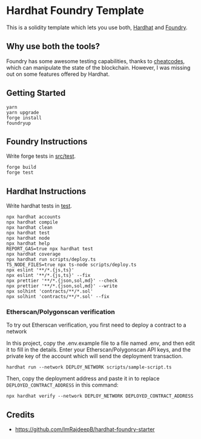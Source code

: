 # Hardhat Foundry Template

This is a solidity template which lets you use both, [Hardhat](https://hardhat.org) and [Foundry](https://github.com/gakonst/foundry).

## Why use both the tools?

Foundry has some awesome testing capabilities, thanks to [cheatcodes](https://book.getfoundry.sh/cheatcodes/), which can manipulate the state of the blockchain. However, I was missing out on some features offered by Hardhat. 

## Getting Started

```shell
yarn
yarn upgrade
forge install
foundryup
```

## Foundry Instructions

Write forge tests in [src/test](./src/test).

```shell
forge build
forge test
```

## Hardhat Instructions

Write hardhat tests in [test](./test/).

```shell
npx hardhat accounts
npx hardhat compile
npx hardhat clean
npx hardhat test
npx hardhat node
npx hardhat help
REPORT_GAS=true npx hardhat test
npx hardhat coverage
npx hardhat run scripts/deploy.ts
TS_NODE_FILES=true npx ts-node scripts/deploy.ts
npx eslint '**/*.{js,ts}'
npx eslint '**/*.{js,ts}' --fix
npx prettier '**/*.{json,sol,md}' --check
npx prettier '**/*.{json,sol,md}' --write
npx solhint 'contracts/**/*.sol'
npx solhint 'contracts/**/*.sol' --fix
```

### Etherscan/Polygonscan verification

To try out Etherscan verification, you first need to deploy a contract to a network

In this project, copy the .env.example file to a file named .env, and then edit it to fill in the details. Enter your Etherscan/Polygonscan API keys, and the private key of the account which will send the deployment transaction.

```shell
hardhat run --network DEPLOY_NETWORK scripts/sample-script.ts
```

Then, copy the deployment address and paste it in to replace `DEPLOYED_CONTRACT_ADDRESS` in this command:

```shell
npx hardhat verify --network DEPLOY_NETWORK DEPLOYED_CONTRACT_ADDRESS
```

## Credits

- https://github.com/ImRajdeepB/hardhat-foundry-starter

